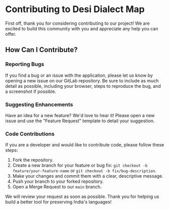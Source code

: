 # Contributing to Desi Dialect Map

First off, thank you for considering contributing to our project! We are excited to build this community with you and appreciate any help you can offer.

## How Can I Contribute?

### Reporting Bugs
If you find a bug or an issue with the application, please let us know by opening a new issue on our GitLab repository. Be sure to include as much detail as possible, including your browser, steps to reproduce the bug, and a screenshot if possible.

### Suggesting Enhancements
Have an idea for a new feature? We'd love to hear it! Please open a new issue and use the "Feature Request" template to detail your suggestion.

### Code Contributions
If you are a developer and would like to contribute code, please follow these steps:
1.  Fork the repository.
2.  Create a new branch for your feature or bug fix: `git checkout -b feature/your-feature-name` or `git checkout -b fix/bug-description`.
3.  Make your changes and commit them with a clear, descriptive message.
4.  Push your branch to your forked repository.
5.  Open a Merge Request to our `main` branch.

We will review your request as soon as possible. Thank you for helping us build a better tool for preserving India's languages!